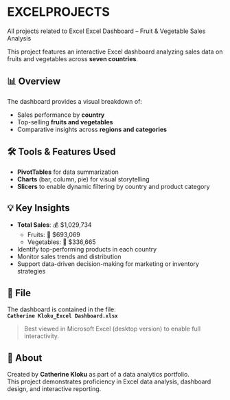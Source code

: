 # EXCELPROJECTS
All projects related to Excel
Excel Dashboard – Fruit & Vegetable Sales Analysis

This project features an interactive Excel dashboard analyzing sales data on fruits and vegetables across **seven countries**.

## 📊 Overview

The dashboard provides a visual breakdown of:
- Sales performance by **country**
- Top-selling **fruits and vegetables**
- Comparative insights across **regions and categories**

## 🛠 Tools & Features Used

- **PivotTables** for data summarization
- **Charts** (bar, column, pie) for visual storytelling
- **Slicers** to enable dynamic filtering by country and product category

## 💡 Key Insights

- **Total Sales**: 💰 $1,029,734  
  - Fruits: 🍎 $693,069  
  - Vegetables: 🥕 $336,665
- Identify top-performing products in each country
- Monitor sales trends and distribution
- Support data-driven decision-making for marketing or inventory strategies

## 📁 File

The dashboard is contained in the file:  
**`Catherine Kloku_Excel Dashboard.xlsx`**

> Best viewed in Microsoft Excel (desktop version) to enable full interactivity.

## 📌 About

Created by **Catherine Kloku** as part of a data analytics portfolio.  
This project demonstrates proficiency in Excel data analysis, dashboard design, and interactive reporting.
